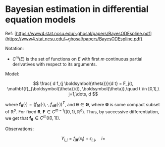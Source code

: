 # Bayesian estimation in differential equation models

Ref: [https://www4.stat.ncsu.edu/~ghosal/papers/BayesODEspline.pdf](https://www4.stat.ncsu.edu/~ghosal/papers/BayesODEspline.pdf)

Notation:

- $C^m(E)$ is the set of functions on $E$ with first $m$ continuous partial derivatives with respect to its arguments.

Model:

$$
\frac{ d f_{j \boldsymbol{\theta}}}{d t} = F_j(t, \mathbf{f}_{\boldsymbol{\theta}}(t), \boldsymbol{\theta}),\quad t \in [0,1],\ j=1,\dots, d
$$

where $\mathbf{f}_\boldsymbol{\theta} (\cdot) = ( f_{1\boldsymbol{\theta}}(\cdot), \cdot, f_{d \boldsymbol{\theta}}(\cdot) )^T$, and  $\boldsymbol{\theta} \in \boldsymbol{\Theta}$, where $\boldsymbol{\Theta}$ is some compact subset of $\mathbb{R}^p$. For fixed $\boldsymbol{\theta}$, $\mathbf{F} \in C^{m-1}( (0,1), \mathbb{R}^d )$. Thus, by successive differentiation, we get that $\mathbf{f}_\boldsymbol{\theta} \in C^m( (0,1) )$.

Observations:

$$
Y_{i,j} = f_{j \boldsymbol{\theta}}(x_i) + \epsilon_{i,j}, \quad i=
$$
<!--stackedit_data:
eyJoaXN0b3J5IjpbLTExMTEwNDA4MTQsLTExNTM2NzE5MDMsLT
E0MTQwMDYzNDBdfQ==
-->